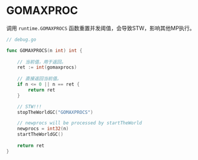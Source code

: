 # GOMAXPROC

调用 `runtime.GOMAXPROCS` 函数重置并发阈值，会导致STW，影响其他MP执行。

```go
// debug.go

func GOMAXPROCS(n int) int {
    
    // 当前值，用于返回。
    ret := int(gomaxprocs)
    
    // 直接返回当前值。
    if n <= 0 || n == ret {
        return ret
    }

    // STW!!!
    stopTheWorldGC("GOMAXPROCS")

    // newprocs will be processed by startTheWorld
    newprocs = int32(n)
    startTheWorldGC()
    
    return ret
}
```
